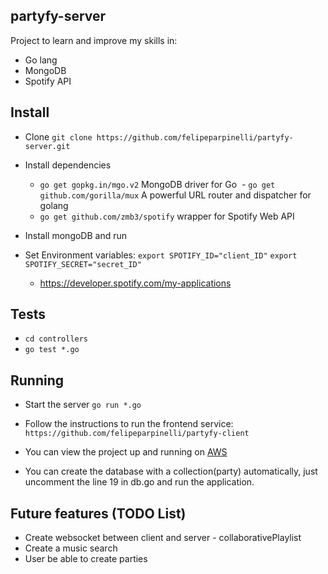 ## partyfy-server

Project to learn and improve my skills in:
- Go lang
- MongoDB
- Spotify API

## Install

- Clone `git clone https://github.com/felipeparpinelli/partyfy-server.git`
- Install dependencies
  - `go get gopkg.in/mgo.v2` MongoDB driver for Go
  - `go get github.com/gorilla/mux` A powerful URL router and dispatcher for golang
  - `go get github.com/zmb3/spotify` wrapper for Spotify Web API

- Install mongoDB and run
- Set Environment variables:
`export SPOTIFY_ID="client_ID"`
`export SPOTIFY_SECRET="secret_ID"`
  - https://developer.spotify.com/my-applications

## Tests
- `cd controllers`
- `go test *.go`

## Running

- Start the server `go run *.go`

- Follow the instructions to run the frontend service: `https://github.com/felipeparpinelli/partyfy-client`

* You can view the project up and running on [AWS](http://ec2-34-205-81-9.compute-1.amazonaws.com:8080)

* You can create the database with a collection(party) automatically, just uncomment the line 19 in db.go and run the application.

## Future features (TODO List)

- Create websocket between client and server - collaborativePlaylist
- Create a music search
- User be able to create parties
